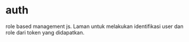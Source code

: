 # auth
role based management js. Laman untuk melakukan identifikasi user dan role dari token yang didapatkan.
